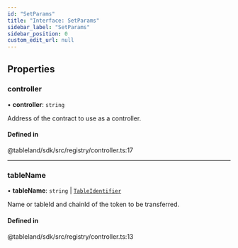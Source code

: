 ```yaml
---
id: "SetParams"
title: "Interface: SetParams"
sidebar_label: "SetParams"
sidebar_position: 0
custom_edit_url: null
---
```


## Properties

### controller

• **controller**: `string`

Address of the contract to use as a controller.

#### Defined in

@tableland/sdk/src/registry/controller.ts:17

___

### tableName

• **tableName**: `string` \| [`TableIdentifier`](TableIdentifier.md)

Name or tableId and chainId of the token to be transferred.

#### Defined in

@tableland/sdk/src/registry/controller.ts:13
